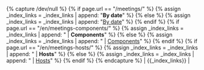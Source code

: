 {% capture /dev/null %}
{% if page.url == "/meetings/" %}
  {% assign _index_links = _index_links | append: "<span style='font-weight: bold'>By date</span>" %}
{% else %}
  {% assign _index_links = _index_links | append: "<a href='/meetings/'>By date</a>" %}
{% endif %}
{% if page.url == "/en/meetings-components/" %}
  {% assign _index_links = _index_links | append: " | <span style='font-weight: bold'>Components</span>" %}
{% else %}
  {% assign _index_links = _index_links | append: " | <a href='/meetings-components/'>Components</a>" %}
{% endif %}
{% if page.url == "/en/meetings-hosts/" %}
  {% assign _index_links = _index_links | append: " | <span style='font-weight: bold'>Hosts</span>" %}
{% else %}
  {% assign _index_links = _index_links | append: " | <a href='/meetings-hosts/'>Hosts</a>" %}
{% endif %}
{% endcapture %}
| {{_index_links}} |
